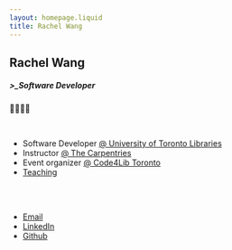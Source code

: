 ```yaml
---
layout: homepage.liquid
title: Rachel Wang
---
```


## Rachel Wang
##### >_Software Developer
👩🏻‍💻✨

<br>

* Software Developer <a href="https://onesearch.library.utoronto.ca/"> @ University of Toronto Libraries </a>
* Instructor <a href="https://carpentries.org/"> @ The Carpentries </a>
* Event organizer  <a href="https://code4libtoronto.github.io/"> @ Code4Lib Toronto</a>
* <a href="/speaking/index.html"> Teaching </a>

<br>
<br>


* <a href="mailto:rachel@rwang.ca">Email</a>
* <a href="https://ca.linkedin.com/in/rwangca">LinkedIn</a>
* <a href="https://github.com/rwangca">Github</a>

<br>
